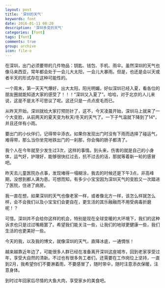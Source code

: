 ```yaml
---
layout: post
title: '深圳的天气'
keywords: font
date: 2016-01-11 08:20
description: '深圳多变的天气'
categories: [font]
tags: [font]
comments: true
group: archive
icon: file-o
---
```


在深圳，出门必须要带的几件物品：钥匙、钱包、手机、雨伞。虽然深圳的天气也像马来西亚，常年都会处于一会儿大太阳，一会儿大暴雨。但是，也还是会以天或者半天的形式存在这种可能性的。

<!-- more -->

一个周末，第一天天气爆好，出大太阳，阳光明媚，好似深圳已经入夏，看各位的朋友圈就能知道大家的感受了！！！“深圳又入夏了”。哈哈，对于北京的人儿来说，这是不是太不可思议了呢。这还只是一点点皮毛而已。

从昨天开始，深圳就给大家打预防针了，这不，今天凌晨开始，深圳马上就来了一个大变脸，从前两天的夏天变为秋天/冬天的天气了。一下子气温就下降到了14°，并且还伴有小雨。

要出门的小伙伴们，记得带伞添衣。如果你发现出门时没有下雨而选择了碰运气，难得带，那么当你坐完地铁出门的一刹那，你会悔的肠子都清了。

我个人在今年就至少发生过3次，这样的事情。到头来，伤害的就是自己的小身体，运气好，护理好，能够很快扛过去，抗不过去的话，那就等着新一轮的感冒吧。

昨天去儿童医院办点事，发现堵得一塌糊涂，我去的时候还是下午3点，非高峰期，没想到都人满为患。可想而知，有多少小宝宝因为深圳天气的变脸又一次踏进了医院，住进了病房。

我一直在想，如果深圳的天气也像老家一样，或者像北方一样，该怎么样就怎么样，会不会我们以及小宝宝们会更自在，更生活的其乐融融而不用受病毒折磨呢！？

可惜，深圳并不会给你这样的机会，特别是现在全球变暖的大环境下，我们的这种诉求也只是过过嘴瘾罢了。希望我们能关注一些，让我们的地球更健康一些，我们生活的也更美好一些。

今天的我，以及我的博文，就像深圳的天气，直降冰底，一通惆怅！

越来越靠近年边了，可能很多人群已经在准备离开深圳这座城市，回到老家享受过年，享受大自然的清新。不过也有很多务工者们，还需要在工作岗位上坚持，一直到2月，我希望你们不要淋着雨，不要感冒了，随时带伞，随时注意添衣保暖，注意身体。

到时过年回家后尽情的大鱼大肉，享受家乡的美食吧。